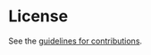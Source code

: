 # License

See the
[guidelines for contributions](https://github.com/yaronf/draft-sheffer-tls-pqc-continuity/blob/main/CONTRIBUTING.md).
